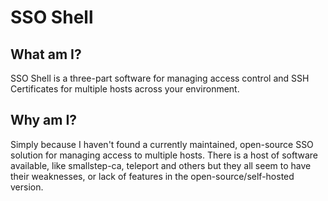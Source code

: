 # SSO Shell
## What am I?
SSO Shell is a three-part software for managing access control and SSH Certificates for multiple hosts across your environment.

## Why am I?
Simply because I haven't found a currently maintained, open-source SSO solution for managing access to multiple hosts. There is a host of software available, like smallstep-ca, teleport and others but they all seem to have their weaknesses, or lack of features in the open-source/self-hosted version.
